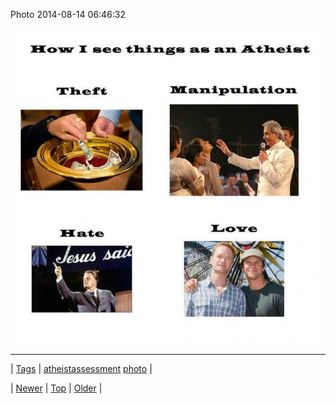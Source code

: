 <!--
title: Photo 2014-08-14 06
date: 2020-06-28T15:27:00.367Z
tags: atheistassessment, photo
-->


Photo 2014-08-14 06:46:32

![](94704857366-0.jpg)

<!--BOTTOM-POST-NAVIGATION-->
---

| [Tags](tags.md) | [atheistassessment](tag-atheistassessment.md) [photo](tag-photo.md) |

| [Newer](94699658585.md) | [Top](index.md) | [Older](94708918566.md) |